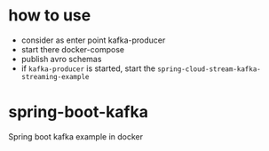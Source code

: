 # how to use

- consider as enter point kafka-producer
- start there docker-compose
- publish avro schemas
- if `kafka-producer` is started, start the `spring-cloud-stream-kafka-streaming-example`

# spring-boot-kafka

Spring boot kafka example in docker
